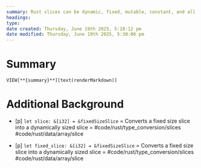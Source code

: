 ```yaml
---
summary: Rust slices can be dynamic, fixed, mutable, constant, and all sorts of stuff. Here's how you convert.
headings: 
type:
date created: Thursday, June 19th 2025, 5:28:12 pm
date modified: Thursday, June 19th 2025, 5:30:06 pm
---
```


# Summary
`VIEW[**{summary}**][text(renderMarkdown)]`

# Additional Background
- [p] `let slice: &[i32] = &fixedSizeSlice` = Converts a fixed size slice into a dynamically sized slice = #code/rust/type_conversion/slices #code/rust/data/array/slice 
<!--ID: 1751434090444-->

- [p] `let fixed_slice: &[i32] = &fixedSizeSlice` = Converts a fixed size slice into a dynamically sized slice = #code/rust/type_conversion/slices #code/rust/data/array/slice 
<!--ID: 1751434090448-->

